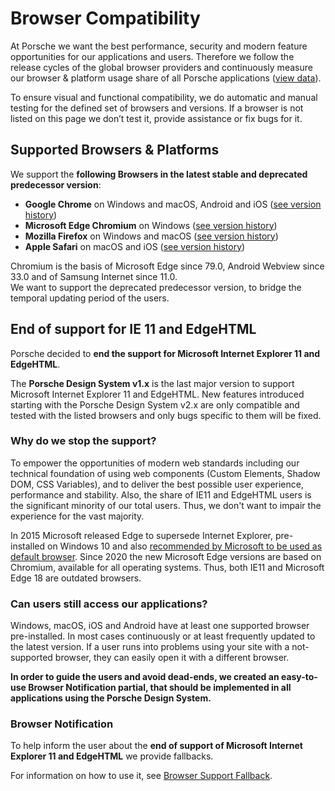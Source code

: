 # Browser Compatibility

At Porsche we want the best performance, security and modern feature opportunities for our applications and users.
Therefore we follow the release cycles of the global browser providers and continuously measure our browser & platform
usage share of all Porsche applications
([view data](https://datastudio.google.com/open/1kMBbEg9F79q_QOg2zFtz52I_S85Fy47b)).

To ensure visual and functional compatibility, we do automatic and manual testing for the defined set of browsers and
versions. If a browser is not listed on this page we don’t test it, provide assistance or fix bugs for it.

<TableOfContents></TableOfContents>

## Supported Browsers & Platforms

We support the **following Browsers in the latest stable and deprecated predecessor version**:

- **Google Chrome** on Windows and macOS, Android and iOS
  ([see version history](https://chromereleases.googleblog.com/))
- **Microsoft Edge Chromium** on Windows
  ([see version history](https://learn.microsoft.com/en-us/deployedge/microsoft-edge-relnote-stable-channel))
- **Mozilla Firefox** on Windows and macOS ([see version history](https://www.mozilla.org/en-US/firefox/releases/))
- **Apple Safari** on macOS and iOS
  ([see version history](https://developer.apple.com/documentation/safari-release-notes/))

<p-text :theme="this.$store.getters.storefrontTheme" size="x-small">Chromium is the basis of Microsoft Edge since 79.0,
Android Webview since 33.0 and of Samsung Internet since 11.0. <br/>We want to support the deprecated predecessor
version, to bridge the temporal updating period of the users.</p-text>

## End of support for IE 11 and EdgeHTML

Porsche decided to **end the support for Microsoft Internet Explorer 11 and EdgeHTML**.

The **Porsche Design System v1.x** is the last major version to support Microsoft Internet Explorer 11 and EdgeHTML. New
features introduced starting with the Porsche Design System v2.x are only compatible and tested with the listed browsers
and only bugs specific to them will be fixed.

### Why do we stop the support?

To empower the opportunities of modern web standards including our technical foundation of using web components (Custom
Elements, Shadow DOM, CSS Variables), and to deliver the best possible user experience, performance and stability. Also,
the share of IE11 and EdgeHTML users is the significant minority of our total users. Thus, we don't want to impair the
experience for the vast majority.

In 2015 Microsoft released Edge to supersede Internet Explorer, pre-installed on Windows 10 and also
[recommended by Microsoft to be used as default browser](https://docs.microsoft.com/de-de/lifecycle/faq/internet-explorer-microsoft-edge).
Since 2020 the new Microsoft Edge versions are based on Chromium, available for all operating systems. Thus, both IE11
and Microsoft Edge 18 are outdated browsers.

### Can users still access our applications?

Windows, macOS, iOS and Android have at least one supported browser pre-installed. In most cases continuously or at
least frequently updated to the latest version. If a user runs into problems using your site with a not-supported
browser, they can easily open it with a different browser.

**In order to guide the users and avoid dead-ends, we created an easy-to-use Browser Notification partial, that should
be implemented in all applications using the Porsche Design System.**

### Browser Notification

To help inform the user about the **end of support of Microsoft Internet Explorer 11 and EdgeHTML** we provide
fallbacks.

For information on how to use it, see [Browser Support Fallback](partials/browser-support-fallback-script).
